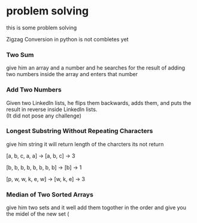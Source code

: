 # problem solving

this is some problem solving 

Zigzag Conversion in python is not combletes yet

### Two Sum

give him an array and a number and he searches for the result of adding two numbers inside the array and enters that number

### Add Two Numbers

Given two LinkedIn lists, he flips them backwards, adds them, and puts the result in reverse inside LinkedIn lists. \
(It did not pose any challenge)

### Longest Substring Without Repeating Characters

give him string it will return length of the charcters its not return  

[a, b, c, a, a] -> [a, b, c] -> 3  

[b, b, b, b, b, b, b, b] -> [b] -> 1  

[p, w, w, k, e, w] -> [w, k, e] -> 3

### Median of Two Sorted Arrays

give him two sets and it well add them togother in the order and give you the midel of the new set (
